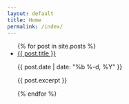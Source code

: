 ```yaml
---
layout: default
title: Home
permalink: /index/
---
```


<div class="site-content">

  <ul class="post-list">
    {% for post in site.posts %}
      <li>
        <span class="post-link"><a href="{{site.baseurl}}{{ post.url }}">{{ post.title }}</a></span>
        <p class="post-meta">{{ post.date | date: "%b %-d, %Y" }}</p>
        <p><span>{{ post.excerpt }}</span></p>
      </li>
    {% endfor %}
  </ul>

</div>
